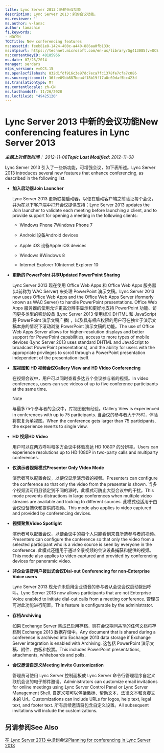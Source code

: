 ```yaml
---
title: Lync Server 2013：新的会议功能
description: Lync Server 2013：新的会议功能。
ms.reviewer: ''
ms.author: v-lanac
author: lanachin
f1.keywords:
- NOCSH
TOCTitle: New conferencing features
ms:assetid: feeb81e8-1424-408c-a440-886aa0fb133c
ms:mtpsurl: https://technet.microsoft.com/en-us/library/Gg413085(v=OCS.15)
ms:contentKeyID: 48185966
ms.date: 07/23/2014
manager: serdars
mtps_version: v=OCS.15
ms.openlocfilehash: 832d1fdf916c3e97dc7eca7fc1378fe7cfa7c086
ms.sourcegitcommit: 36fee89bb887bea4f18b19f17a8c69daf5bc423d
ms.translationtype: MT
ms.contentlocale: zh-CN
ms.lasthandoff: 11/26/2020
ms.locfileid: "49425120"
---
```

# <a name="new-conferencing-features-in-lync-server-2013"></a><span data-ttu-id="3d3b5-103">Lync Server 2013 中新的会议功能</span><span class="sxs-lookup"><span data-stu-id="3d3b5-103">New conferencing features in Lync Server 2013</span></span>

<div data-xmlns="http://www.w3.org/1999/xhtml">

<div class="topic" data-xmlns="http://www.w3.org/1999/xhtml" data-msxsl="urn:schemas-microsoft-com:xslt" data-cs="https://msdn.microsoft.com/">

<div data-asp="https://msdn2.microsoft.com/asp">



</div>

<div id="mainSection">

<div id="mainBody"><span data-ttu-id="3d3b5-104">

<span> </span></span><span class="sxs-lookup"><span data-stu-id="3d3b5-104">

<span> </span></span></span>

<span data-ttu-id="3d3b5-105">_**主题上次修改时间：** 2012-11-08_</span><span class="sxs-lookup"><span data-stu-id="3d3b5-105">_**Topic Last Modified:** 2012-11-08_</span></span>

<span data-ttu-id="3d3b5-106">Lync Server 2013 引入了一些新功能，可增强会议，如下表所述。</span><span class="sxs-lookup"><span data-stu-id="3d3b5-106">Lync Server 2013 introduces several new features that enhance conferencing, as described in the following list.</span></span>

  - <span data-ttu-id="3d3b5-107">**加入启动器**</span><span class="sxs-lookup"><span data-stu-id="3d3b5-107">**Join Launcher**</span></span>
    
    <span data-ttu-id="3d3b5-108">Lync Server 2013 更新联接启动器，以便在启动客户端之前验证每个会议，并为在以下客户端中打开会议提供支持：</span><span class="sxs-lookup"><span data-stu-id="3d3b5-108">Lync Server 2013 updates the Join launcher to validate each meeting before launching a client, and to provide support for opening a meeting in the following clients:</span></span>
    
      - <span data-ttu-id="3d3b5-109">Windows Phone 7</span><span class="sxs-lookup"><span data-stu-id="3d3b5-109">Windows Phone 7</span></span>
    
      - <span data-ttu-id="3d3b5-110">Android 设备</span><span class="sxs-lookup"><span data-stu-id="3d3b5-110">Android devices</span></span>
    
      - <span data-ttu-id="3d3b5-111">Apple iOS 设备</span><span class="sxs-lookup"><span data-stu-id="3d3b5-111">Apple iOS devices</span></span>
    
      - <span data-ttu-id="3d3b5-112">Windows 8</span><span class="sxs-lookup"><span data-stu-id="3d3b5-112">Windows 8</span></span>
    
      - <span data-ttu-id="3d3b5-113">Internet Explorer 10</span><span class="sxs-lookup"><span data-stu-id="3d3b5-113">Internet Explorer 10</span></span>

  - <span data-ttu-id="3d3b5-114">**更新的 PowerPoint 共享**</span><span class="sxs-lookup"><span data-stu-id="3d3b5-114">**Updated PowerPoint Sharing**</span></span>
    
    <span data-ttu-id="3d3b5-115">Lync Server 2013 现在使用 Office Web Apps 和 Office Web Apps 服务器 (以前称为 WAC Server) 来处理 PowerPoint 演示文稿。</span><span class="sxs-lookup"><span data-stu-id="3d3b5-115">Lync Server 2013 now uses Office Web Apps and the Office Web Apps Server (formerly known as WAC Server) to handle PowerPoint presentations.</span></span> <span data-ttu-id="3d3b5-116">Office Web Apps 服务器的使用允许更高分辨率显示和更好地支持 PowerPoint 功能、访问更多类型的移动设备 (Lync Server 2013 使用标准 DHTML 和 JavaScript 将 PowerPoint 演示文稿广播) ，以及具有相应权限的用户可在独立于演示文稿本身的情况下滚动浏览 PowerPoint 演示文稿的功能。</span><span class="sxs-lookup"><span data-stu-id="3d3b5-116">The use of Office Web Apps Server allows for higher-resolution displays and better support for PowerPoint capabilities, access to more types of mobile devices (Lync Server 2013 uses standard DHTML and JavaScript to broadcast PowerPoint presentations), and the ability for users with the appropriate privileges to scroll through a PowerPoint presentation independent of the presentation itself.</span></span>

  - <span data-ttu-id="3d3b5-117">**库视图和 HD 视频会议**</span><span class="sxs-lookup"><span data-stu-id="3d3b5-117">**Gallery View and HD Video Conferencing**</span></span>
    
    <span data-ttu-id="3d3b5-118">在视频会议中，用户可以同时查看多达五个会议参与者的视频。</span><span class="sxs-lookup"><span data-stu-id="3d3b5-118">In video conferences, users can see videos of up to five conference participants at the same time.</span></span>
    
    <div>
    

    > [!NOTE]  
    > <span data-ttu-id="3d3b5-119">与最多75个参与者的会议中，库视图很有经验。</span><span class="sxs-lookup"><span data-stu-id="3d3b5-119">Gallery View is experienced in conferences with up to 75 participants.</span></span> <span data-ttu-id="3d3b5-120">当会议的参与者大于75时，体验将恢复为单视图。</span><span class="sxs-lookup"><span data-stu-id="3d3b5-120">When the conference gets larger than 75 participants, the experience reverts to single view.</span></span>

    
    </div>

  - <span data-ttu-id="3d3b5-121">**HD 视频**</span><span class="sxs-lookup"><span data-stu-id="3d3b5-121">**HD Video**</span></span>
    
    <span data-ttu-id="3d3b5-122">用户可以在两方呼叫和多方会议中体验高达 HD 1080P 的分辨率。</span><span class="sxs-lookup"><span data-stu-id="3d3b5-122">Users can experience resolutions up to HD 1080P in two-party calls and multiparty conferences.</span></span>

  - <span data-ttu-id="3d3b5-123">**仅演示者视频模式**</span><span class="sxs-lookup"><span data-stu-id="3d3b5-123">**Presenter Only Video Mode**</span></span>
    
    <span data-ttu-id="3d3b5-124">演示者可以配置会议，以便仅显示演示者的视频。</span><span class="sxs-lookup"><span data-stu-id="3d3b5-124">Presenters can configure the conference so that only the video from the presenter is shown.</span></span> <span data-ttu-id="3d3b5-125">当多个视频流可用且锁定到不同的源时，此模式可防止大型会议中的干扰。</span><span class="sxs-lookup"><span data-stu-id="3d3b5-125">This mode prevents distractions in large conferences when multiple video streams are available and locking to different sources.</span></span> <span data-ttu-id="3d3b5-126">此模式也适用于由会议设备捕获和提供的视频。</span><span class="sxs-lookup"><span data-stu-id="3d3b5-126">This mode also applies to video captured and provided by conferencing devices.</span></span>

  - <span data-ttu-id="3d3b5-127">**视频聚焦**</span><span class="sxs-lookup"><span data-stu-id="3d3b5-127">**Video Spotlight**</span></span>
    
    <span data-ttu-id="3d3b5-128">演示者可以配置会议，以便会议中的每个人只能看到来自所选参与者的视频。</span><span class="sxs-lookup"><span data-stu-id="3d3b5-128">Presenters can configure the conference so that only the video from a selected participant who is a video source is seen by everyone in the conference.</span></span> <span data-ttu-id="3d3b5-129">此模式还适用于通过全景视频的会议设备捕获和提供的视频。</span><span class="sxs-lookup"><span data-stu-id="3d3b5-129">This mode also applies to video captured and provided by conferencing devices for panoramic video.</span></span>

  - <span data-ttu-id="3d3b5-130">**非企业语音用户拨出式会议**</span><span class="sxs-lookup"><span data-stu-id="3d3b5-130">**Dial-out Conferencing for non-Enterprise Voice users**</span></span>
    
    <span data-ttu-id="3d3b5-131">Lync Server 2013 现允许未启用企业语音的参与者从会议会议启动拨出呼叫。</span><span class="sxs-lookup"><span data-stu-id="3d3b5-131">Lync Server 2013 now allows participants that are not Enterprise Voice enabled to initiate dial-out calls from a meeting conference.</span></span> <span data-ttu-id="3d3b5-132">管理员可对此功能进行配置。</span><span class="sxs-lookup"><span data-stu-id="3d3b5-132">This feature is configurable by the administrator.</span></span>

  - <span data-ttu-id="3d3b5-133">**存档**</span><span class="sxs-lookup"><span data-stu-id="3d3b5-133">**Archiving**</span></span>
    
    <span data-ttu-id="3d3b5-134">如果 Exchange Server 集成已启用存档，则在会议期间共享的任何文档将存档到 Exchange 2013 数据存储中。</span><span class="sxs-lookup"><span data-stu-id="3d3b5-134">Any document that is shared during a conference is archived into Exchange 2013 data storage if Exchange Server integration is enabled with Archiving.</span></span> <span data-ttu-id="3d3b5-135">这包括 PowerPoint 演示文稿、附件、白板和投票。</span><span class="sxs-lookup"><span data-stu-id="3d3b5-135">This includes PowerPoint presentations, attachments, whiteboards and polls.</span></span>

  - <span data-ttu-id="3d3b5-136">**会议邀请自定义**</span><span class="sxs-lookup"><span data-stu-id="3d3b5-136">**Meeting Invite Customization**</span></span>
    
    <span data-ttu-id="3d3b5-137">管理员可使用 Lync Server 控制面板或 Lync Server 命令行管理程序自定义联机会议的电子邮件邀请。</span><span class="sxs-lookup"><span data-stu-id="3d3b5-137">Administrators can customize email invitations for online meetings using Lync Server Control Panel or Lync Server Management Shell.</span></span> <span data-ttu-id="3d3b5-138">自定义项可以包括徽标、帮助文本、法律文本和页脚文本的 Url。</span><span class="sxs-lookup"><span data-stu-id="3d3b5-138">Customizations can include URLs for logos, help text, legal text, and footer text.</span></span> <span data-ttu-id="3d3b5-139">所有后续邀请将包含自定义设置。</span><span class="sxs-lookup"><span data-stu-id="3d3b5-139">All subsequent invitations will include the customizations.</span></span>

<div>

## <a name="see-also"></a><span data-ttu-id="3d3b5-140">另请参阅</span><span class="sxs-lookup"><span data-stu-id="3d3b5-140">See Also</span></span>


[<span data-ttu-id="3d3b5-141">在 Lync Server 2013 中规划会议</span><span class="sxs-lookup"><span data-stu-id="3d3b5-141">Planning for conferencing in Lync Server 2013</span></span>](lync-server-2013-planning-for-conferencing.md)  
  

<span data-ttu-id="3d3b5-142"></div>

</div>

<span> </span>

</div>

</div>

</span><span class="sxs-lookup"><span data-stu-id="3d3b5-142"></div>

</div>

<span> </span>

</div>

</div>

</span></span></div>

